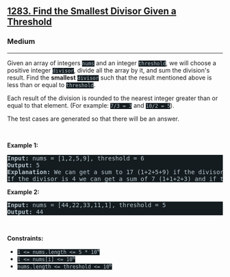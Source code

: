 <h2><a href="https://leetcode.com/problems/find-the-smallest-divisor-given-a-threshold/">1283. Find the Smallest Divisor Given a Threshold</a></h2><h3>Medium</h3><hr><div><p>Given an array of integers <code style="background-color: rgb(20, 28, 32) !important; color: rgb(183, 198, 206) !important;">nums</code> and an integer <code style="background-color: rgb(20, 28, 32) !important; color: rgb(183, 198, 206) !important;">threshold</code>, we will choose a positive integer <code style="background-color: rgb(20, 28, 32) !important; color: rgb(183, 198, 206) !important;">divisor</code>, divide all the array by it, and sum the division's result. Find the <strong>smallest</strong> <code style="background-color: rgb(20, 28, 32) !important; color: rgb(183, 198, 206) !important;">divisor</code> such that the result mentioned above is less than or equal to <code style="background-color: rgb(20, 28, 32) !important; color: rgb(183, 198, 206) !important;">threshold</code>.</p>

<p>Each result of the division is rounded to the nearest integer greater than or equal to that element. (For example: <code style="background-color: rgb(20, 28, 32) !important; color: rgb(183, 198, 206) !important;">7/3 = 3</code> and <code style="background-color: rgb(20, 28, 32) !important; color: rgb(183, 198, 206) !important;">10/2 = 5</code>).</p>

<p>The test cases are generated so&nbsp;that there will be an answer.</p>

<p>&nbsp;</p>
<p><strong class="example">Example 1:</strong></p>

<pre style="background-color: rgb(20, 28, 32) !important; color: rgb(183, 198, 206) !important;"><strong>Input:</strong> nums = [1,2,5,9], threshold = 6
<strong>Output:</strong> 5
<strong>Explanation:</strong> We can get a sum to 17 (1+2+5+9) if the divisor is 1. 
If the divisor is 4 we can get a sum of 7 (1+1+2+3) and if the divisor is 5 the sum will be 5 (1+1+1+2). 
</pre>

<p><strong class="example">Example 2:</strong></p>

<pre style="background-color: rgb(20, 28, 32) !important; color: rgb(183, 198, 206) !important;"><strong>Input:</strong> nums = [44,22,33,11,1], threshold = 5
<strong>Output:</strong> 44
</pre>

<p>&nbsp;</p>
<p><strong>Constraints:</strong></p>

<ul>
	<li><code style="background-color: rgb(20, 28, 32) !important; color: rgb(183, 198, 206) !important;">1 &lt;= nums.length &lt;= 5 * 10<sup>4</sup></code></li>
	<li><code style="background-color: rgb(20, 28, 32) !important; color: rgb(183, 198, 206) !important;">1 &lt;= nums[i] &lt;= 10<sup>6</sup></code></li>
	<li><code style="background-color: rgb(20, 28, 32) !important; color: rgb(183, 198, 206) !important;">nums.length &lt;= threshold &lt;= 10<sup>6</sup></code></li>
</ul>
</div>